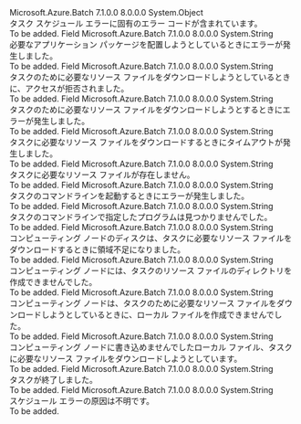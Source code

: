 <Type Name="TaskFailureInformationCodes" FullName="Microsoft.Azure.Batch.Common.TaskFailureInformationCodes">
  <TypeSignature Language="C#" Value="public static class TaskFailureInformationCodes" />
  <TypeSignature Language="ILAsm" Value=".class public auto ansi abstract sealed beforefieldinit TaskFailureInformationCodes extends System.Object" />
  <TypeSignature Language="DocId" Value="T:Microsoft.Azure.Batch.Common.TaskFailureInformationCodes" />
  <TypeSignature Language="VB.NET" Value="Public Class TaskFailureInformationCodes" />
  <TypeSignature Language="F#" Value="type TaskFailureInformationCodes = class" />
  <AssemblyInfo>
    <AssemblyName>Microsoft.Azure.Batch</AssemblyName>
    <AssemblyVersion>7.1.0.0</AssemblyVersion>
    <AssemblyVersion>8.0.0.0</AssemblyVersion>
  </AssemblyInfo>
  <Base>
    <BaseTypeName>System.Object</BaseTypeName>
  </Base>
  <Interfaces />
  <Docs>
    <summary>
            タスク スケジュール エラーに固有のエラー コードが含まれています。
            </summary>
    <remarks>To be added.</remarks>
  </Docs>
  <Members>
    <Member MemberName="ApplicationPackageError">
      <MemberSignature Language="C#" Value="public const string ApplicationPackageError;" />
      <MemberSignature Language="ILAsm" Value=".field public static literal string ApplicationPackageError" />
      <MemberSignature Language="DocId" Value="F:Microsoft.Azure.Batch.Common.TaskFailureInformationCodes.ApplicationPackageError" />
      <MemberSignature Language="VB.NET" Value="Public Const ApplicationPackageError As String " />
      <MemberSignature Language="F#" Value="val mutable ApplicationPackageError : string" Usage="Microsoft.Azure.Batch.Common.TaskFailureInformationCodes.ApplicationPackageError" />
      <MemberType>Field</MemberType>
      <AssemblyInfo>
        <AssemblyName>Microsoft.Azure.Batch</AssemblyName>
        <AssemblyVersion>7.1.0.0</AssemblyVersion>
        <AssemblyVersion>8.0.0.0</AssemblyVersion>
      </AssemblyInfo>
      <ReturnValue>
        <ReturnType>System.String</ReturnType>
      </ReturnValue>
      <Docs>
        <summary>
            必要なアプリケーション パッケージを配置しようとしているときにエラーが発生しました。
            </summary>
        <remarks>To be added.</remarks>
      </Docs>
    </Member>
    <Member MemberName="BlobAccessDenied">
      <MemberSignature Language="C#" Value="public const string BlobAccessDenied;" />
      <MemberSignature Language="ILAsm" Value=".field public static literal string BlobAccessDenied" />
      <MemberSignature Language="DocId" Value="F:Microsoft.Azure.Batch.Common.TaskFailureInformationCodes.BlobAccessDenied" />
      <MemberSignature Language="VB.NET" Value="Public Const BlobAccessDenied As String " />
      <MemberSignature Language="F#" Value="val mutable BlobAccessDenied : string" Usage="Microsoft.Azure.Batch.Common.TaskFailureInformationCodes.BlobAccessDenied" />
      <MemberType>Field</MemberType>
      <AssemblyInfo>
        <AssemblyName>Microsoft.Azure.Batch</AssemblyName>
        <AssemblyVersion>7.1.0.0</AssemblyVersion>
        <AssemblyVersion>8.0.0.0</AssemblyVersion>
      </AssemblyInfo>
      <ReturnValue>
        <ReturnType>System.String</ReturnType>
      </ReturnValue>
      <Docs>
        <summary>
            タスクのために必要なリソース ファイルをダウンロードしようとしているときに、アクセスが拒否されました。
            </summary>
        <remarks>To be added.</remarks>
      </Docs>
    </Member>
    <Member MemberName="BlobDownloadMiscError">
      <MemberSignature Language="C#" Value="public const string BlobDownloadMiscError;" />
      <MemberSignature Language="ILAsm" Value=".field public static literal string BlobDownloadMiscError" />
      <MemberSignature Language="DocId" Value="F:Microsoft.Azure.Batch.Common.TaskFailureInformationCodes.BlobDownloadMiscError" />
      <MemberSignature Language="VB.NET" Value="Public Const BlobDownloadMiscError As String " />
      <MemberSignature Language="F#" Value="val mutable BlobDownloadMiscError : string" Usage="Microsoft.Azure.Batch.Common.TaskFailureInformationCodes.BlobDownloadMiscError" />
      <MemberType>Field</MemberType>
      <AssemblyInfo>
        <AssemblyName>Microsoft.Azure.Batch</AssemblyName>
        <AssemblyVersion>7.1.0.0</AssemblyVersion>
        <AssemblyVersion>8.0.0.0</AssemblyVersion>
      </AssemblyInfo>
      <ReturnValue>
        <ReturnType>System.String</ReturnType>
      </ReturnValue>
      <Docs>
        <summary>
            タスクのために必要なリソース ファイルをダウンロードしようとするときにエラーが発生しました。
            </summary>
        <remarks>To be added.</remarks>
      </Docs>
    </Member>
    <Member MemberName="BlobDownloadTimedOut">
      <MemberSignature Language="C#" Value="public const string BlobDownloadTimedOut;" />
      <MemberSignature Language="ILAsm" Value=".field public static literal string BlobDownloadTimedOut" />
      <MemberSignature Language="DocId" Value="F:Microsoft.Azure.Batch.Common.TaskFailureInformationCodes.BlobDownloadTimedOut" />
      <MemberSignature Language="VB.NET" Value="Public Const BlobDownloadTimedOut As String " />
      <MemberSignature Language="F#" Value="val mutable BlobDownloadTimedOut : string" Usage="Microsoft.Azure.Batch.Common.TaskFailureInformationCodes.BlobDownloadTimedOut" />
      <MemberType>Field</MemberType>
      <AssemblyInfo>
        <AssemblyName>Microsoft.Azure.Batch</AssemblyName>
        <AssemblyVersion>7.1.0.0</AssemblyVersion>
        <AssemblyVersion>8.0.0.0</AssemblyVersion>
      </AssemblyInfo>
      <ReturnValue>
        <ReturnType>System.String</ReturnType>
      </ReturnValue>
      <Docs>
        <summary>
            タスクに必要なリソース ファイルをダウンロードするときにタイムアウトが発生しました。
            </summary>
        <remarks>To be added.</remarks>
      </Docs>
    </Member>
    <Member MemberName="BlobNotFound">
      <MemberSignature Language="C#" Value="public const string BlobNotFound;" />
      <MemberSignature Language="ILAsm" Value=".field public static literal string BlobNotFound" />
      <MemberSignature Language="DocId" Value="F:Microsoft.Azure.Batch.Common.TaskFailureInformationCodes.BlobNotFound" />
      <MemberSignature Language="VB.NET" Value="Public Const BlobNotFound As String " />
      <MemberSignature Language="F#" Value="val mutable BlobNotFound : string" Usage="Microsoft.Azure.Batch.Common.TaskFailureInformationCodes.BlobNotFound" />
      <MemberType>Field</MemberType>
      <AssemblyInfo>
        <AssemblyName>Microsoft.Azure.Batch</AssemblyName>
        <AssemblyVersion>7.1.0.0</AssemblyVersion>
        <AssemblyVersion>8.0.0.0</AssemblyVersion>
      </AssemblyInfo>
      <ReturnValue>
        <ReturnType>System.String</ReturnType>
      </ReturnValue>
      <Docs>
        <summary>
            タスクに必要なリソース ファイルが存在しません。
            </summary>
        <remarks>To be added.</remarks>
      </Docs>
    </Member>
    <Member MemberName="CommandLaunchFailed">
      <MemberSignature Language="C#" Value="public const string CommandLaunchFailed;" />
      <MemberSignature Language="ILAsm" Value=".field public static literal string CommandLaunchFailed" />
      <MemberSignature Language="DocId" Value="F:Microsoft.Azure.Batch.Common.TaskFailureInformationCodes.CommandLaunchFailed" />
      <MemberSignature Language="VB.NET" Value="Public Const CommandLaunchFailed As String " />
      <MemberSignature Language="F#" Value="val mutable CommandLaunchFailed : string" Usage="Microsoft.Azure.Batch.Common.TaskFailureInformationCodes.CommandLaunchFailed" />
      <MemberType>Field</MemberType>
      <AssemblyInfo>
        <AssemblyName>Microsoft.Azure.Batch</AssemblyName>
        <AssemblyVersion>7.1.0.0</AssemblyVersion>
        <AssemblyVersion>8.0.0.0</AssemblyVersion>
      </AssemblyInfo>
      <ReturnValue>
        <ReturnType>System.String</ReturnType>
      </ReturnValue>
      <Docs>
        <summary>
            タスクのコマンドラインを起動するときにエラーが発生しました。
            </summary>
        <remarks>To be added.</remarks>
      </Docs>
    </Member>
    <Member MemberName="CommandProgramNotFound">
      <MemberSignature Language="C#" Value="public const string CommandProgramNotFound;" />
      <MemberSignature Language="ILAsm" Value=".field public static literal string CommandProgramNotFound" />
      <MemberSignature Language="DocId" Value="F:Microsoft.Azure.Batch.Common.TaskFailureInformationCodes.CommandProgramNotFound" />
      <MemberSignature Language="VB.NET" Value="Public Const CommandProgramNotFound As String " />
      <MemberSignature Language="F#" Value="val mutable CommandProgramNotFound : string" Usage="Microsoft.Azure.Batch.Common.TaskFailureInformationCodes.CommandProgramNotFound" />
      <MemberType>Field</MemberType>
      <AssemblyInfo>
        <AssemblyName>Microsoft.Azure.Batch</AssemblyName>
        <AssemblyVersion>7.1.0.0</AssemblyVersion>
        <AssemblyVersion>8.0.0.0</AssemblyVersion>
      </AssemblyInfo>
      <ReturnValue>
        <ReturnType>System.String</ReturnType>
      </ReturnValue>
      <Docs>
        <summary>
            タスクのコマンドラインで指定したプログラムは見つかりませんでした。
            </summary>
        <remarks>To be added.</remarks>
      </Docs>
    </Member>
    <Member MemberName="DiskFull">
      <MemberSignature Language="C#" Value="public const string DiskFull;" />
      <MemberSignature Language="ILAsm" Value=".field public static literal string DiskFull" />
      <MemberSignature Language="DocId" Value="F:Microsoft.Azure.Batch.Common.TaskFailureInformationCodes.DiskFull" />
      <MemberSignature Language="VB.NET" Value="Public Const DiskFull As String " />
      <MemberSignature Language="F#" Value="val mutable DiskFull : string" Usage="Microsoft.Azure.Batch.Common.TaskFailureInformationCodes.DiskFull" />
      <MemberType>Field</MemberType>
      <AssemblyInfo>
        <AssemblyName>Microsoft.Azure.Batch</AssemblyName>
        <AssemblyVersion>7.1.0.0</AssemblyVersion>
        <AssemblyVersion>8.0.0.0</AssemblyVersion>
      </AssemblyInfo>
      <ReturnValue>
        <ReturnType>System.String</ReturnType>
      </ReturnValue>
      <Docs>
        <summary>
            コンピューティング ノードのディスクは、タスクに必要なリソース ファイルをダウンロードするときに領域不足になりました。
            </summary>
        <remarks>To be added.</remarks>
      </Docs>
    </Member>
    <Member MemberName="ResourceDirectoryCreateFailed">
      <MemberSignature Language="C#" Value="public const string ResourceDirectoryCreateFailed;" />
      <MemberSignature Language="ILAsm" Value=".field public static literal string ResourceDirectoryCreateFailed" />
      <MemberSignature Language="DocId" Value="F:Microsoft.Azure.Batch.Common.TaskFailureInformationCodes.ResourceDirectoryCreateFailed" />
      <MemberSignature Language="VB.NET" Value="Public Const ResourceDirectoryCreateFailed As String " />
      <MemberSignature Language="F#" Value="val mutable ResourceDirectoryCreateFailed : string" Usage="Microsoft.Azure.Batch.Common.TaskFailureInformationCodes.ResourceDirectoryCreateFailed" />
      <MemberType>Field</MemberType>
      <AssemblyInfo>
        <AssemblyName>Microsoft.Azure.Batch</AssemblyName>
        <AssemblyVersion>7.1.0.0</AssemblyVersion>
        <AssemblyVersion>8.0.0.0</AssemblyVersion>
      </AssemblyInfo>
      <ReturnValue>
        <ReturnType>System.String</ReturnType>
      </ReturnValue>
      <Docs>
        <summary>
            コンピューティング ノードには、タスクのリソース ファイルのディレクトリを作成できませんでした。
            </summary>
        <remarks>To be added.</remarks>
      </Docs>
    </Member>
    <Member MemberName="ResourceFileCreateFailed">
      <MemberSignature Language="C#" Value="public const string ResourceFileCreateFailed;" />
      <MemberSignature Language="ILAsm" Value=".field public static literal string ResourceFileCreateFailed" />
      <MemberSignature Language="DocId" Value="F:Microsoft.Azure.Batch.Common.TaskFailureInformationCodes.ResourceFileCreateFailed" />
      <MemberSignature Language="VB.NET" Value="Public Const ResourceFileCreateFailed As String " />
      <MemberSignature Language="F#" Value="val mutable ResourceFileCreateFailed : string" Usage="Microsoft.Azure.Batch.Common.TaskFailureInformationCodes.ResourceFileCreateFailed" />
      <MemberType>Field</MemberType>
      <AssemblyInfo>
        <AssemblyName>Microsoft.Azure.Batch</AssemblyName>
        <AssemblyVersion>7.1.0.0</AssemblyVersion>
        <AssemblyVersion>8.0.0.0</AssemblyVersion>
      </AssemblyInfo>
      <ReturnValue>
        <ReturnType>System.String</ReturnType>
      </ReturnValue>
      <Docs>
        <summary>
            コンピューティング ノードは、タスクのために必要なリソース ファイルをダウンロードしようとしているときに、ローカル ファイルを作成できませんでした。
            </summary>
        <remarks>To be added.</remarks>
      </Docs>
    </Member>
    <Member MemberName="ResourceFileWriteFailed">
      <MemberSignature Language="C#" Value="public const string ResourceFileWriteFailed;" />
      <MemberSignature Language="ILAsm" Value=".field public static literal string ResourceFileWriteFailed" />
      <MemberSignature Language="DocId" Value="F:Microsoft.Azure.Batch.Common.TaskFailureInformationCodes.ResourceFileWriteFailed" />
      <MemberSignature Language="VB.NET" Value="Public Const ResourceFileWriteFailed As String " />
      <MemberSignature Language="F#" Value="val mutable ResourceFileWriteFailed : string" Usage="Microsoft.Azure.Batch.Common.TaskFailureInformationCodes.ResourceFileWriteFailed" />
      <MemberType>Field</MemberType>
      <AssemblyInfo>
        <AssemblyName>Microsoft.Azure.Batch</AssemblyName>
        <AssemblyVersion>7.1.0.0</AssemblyVersion>
        <AssemblyVersion>8.0.0.0</AssemblyVersion>
      </AssemblyInfo>
      <ReturnValue>
        <ReturnType>System.String</ReturnType>
      </ReturnValue>
      <Docs>
        <summary>
            コンピューティング ノードに書き込めませんでしたローカル ファイル、タスクに必要なリソース ファイルをダウンロードしようとしています。
            </summary>
        <remarks>To be added.</remarks>
      </Docs>
    </Member>
    <Member MemberName="TaskEnded">
      <MemberSignature Language="C#" Value="public const string TaskEnded;" />
      <MemberSignature Language="ILAsm" Value=".field public static literal string TaskEnded" />
      <MemberSignature Language="DocId" Value="F:Microsoft.Azure.Batch.Common.TaskFailureInformationCodes.TaskEnded" />
      <MemberSignature Language="VB.NET" Value="Public Const TaskEnded As String " />
      <MemberSignature Language="F#" Value="val mutable TaskEnded : string" Usage="Microsoft.Azure.Batch.Common.TaskFailureInformationCodes.TaskEnded" />
      <MemberType>Field</MemberType>
      <AssemblyInfo>
        <AssemblyName>Microsoft.Azure.Batch</AssemblyName>
        <AssemblyVersion>7.1.0.0</AssemblyVersion>
        <AssemblyVersion>8.0.0.0</AssemblyVersion>
      </AssemblyInfo>
      <ReturnValue>
        <ReturnType>System.String</ReturnType>
      </ReturnValue>
      <Docs>
        <summary>
            タスクが終了しました。
            </summary>
        <remarks>To be added.</remarks>
      </Docs>
    </Member>
    <Member MemberName="Unknown">
      <MemberSignature Language="C#" Value="public const string Unknown;" />
      <MemberSignature Language="ILAsm" Value=".field public static literal string Unknown" />
      <MemberSignature Language="DocId" Value="F:Microsoft.Azure.Batch.Common.TaskFailureInformationCodes.Unknown" />
      <MemberSignature Language="VB.NET" Value="Public Const Unknown As String " />
      <MemberSignature Language="F#" Value="val mutable Unknown : string" Usage="Microsoft.Azure.Batch.Common.TaskFailureInformationCodes.Unknown" />
      <MemberType>Field</MemberType>
      <AssemblyInfo>
        <AssemblyName>Microsoft.Azure.Batch</AssemblyName>
        <AssemblyVersion>7.1.0.0</AssemblyVersion>
        <AssemblyVersion>8.0.0.0</AssemblyVersion>
      </AssemblyInfo>
      <ReturnValue>
        <ReturnType>System.String</ReturnType>
      </ReturnValue>
      <Docs>
        <summary>
            スケジュール エラーの原因は不明です。
            </summary>
        <remarks>To be added.</remarks>
      </Docs>
    </Member>
  </Members>
</Type>